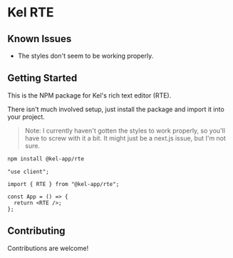 # Kel RTE

## Known Issues

- The styles don't seem to be working properly.

## Getting Started

This is the NPM package for Kel's rich text editor (RTE).

There isn't much involved setup, just install the package and import it into your project.

> Note: I currently haven't gotten the styles to work properly, so you'll have to screw with it a bit. It might just be a next.js issue, but I'm not sure.

```bash
npm install @kel-app/rte
```

```tsx
"use client";

import { RTE } from "@kel-app/rte";

const App = () => {
  return <RTE />;
};
```

## Contributing

Contributions are welcome!
